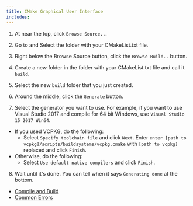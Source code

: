 ```yaml
---
title: CMake Graphical User Interface
includes:
---
```


 1. At near the top, click ``Browse Source..``.

 2. Go to and Select the folder with your CMakeList.txt file.

 3. Right below the Browse Source button, click the ``Browse Build..`` button.

 4. Create a new folder in the folder with your CMakeList.txt file and call it ``build``.

 5. Select the new ``build`` folder that you just created.

 6. Around the middle, click the ``Generate`` button.

 7. Select the generator you want to use. For example, if you want to use Visual Studio 2017 and compile for 64 bit Windows, use ``Visual Studio 15 2017 Win64``.

  * If you used VCPKG, do the following:
    * Select ``Specify toolchain file`` and click ``Next``. Enter ``enter [path to vcpkg]/scripts/buildsystems/vcpkg.cmake`` with ``[path to vcpkg]`` replaced and click ``Finish``.
  * Otherwise, do the following:
    * Select ``Use default native compilers`` and click ``Finish``.

 8. Wait until it's done. You can tell when it says ``Generating done`` at the bottom.

 * [Compile and Build](generator-compile)
 * [Common Errors](common-build-errors)
